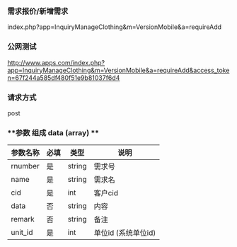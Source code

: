 ### **需求报价/新增需求**
index.php?app=InquiryManageClothing&m=VersionMobile&a=requireAdd

### **公网测试**
http://www.apps.com/index.php?app=InquiryManageClothing&m=VersionMobile&a=requireAdd&access_token=67f244a585df480f51e9b81037f6d4 

### **请求方式**
post



### **参数   组成 data (array) **
| 参数名称  |必填|     类型     | 说明 |
|------|-----|------|------|
| rnumber| 是 | string| 需求号 |
| name| 是 | string| 需求名|
| cid| 是 | int| 客户cid|
| data| 否 | string| 内容|
| remark| 否 | string| 备注|
| unit_id| 是 | int| 单位id  (系统单位id)|


